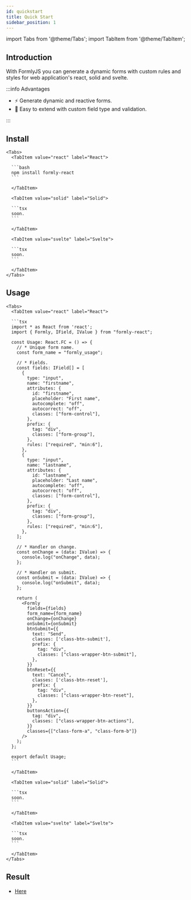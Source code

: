 ```yaml
---
id: quickstart
title: Quick Start
sidebar_position: 1
---
```


import Tabs from '@theme/Tabs';
import TabItem from '@theme/TabItem';

## Introduction

With FormlyJS you can generate a dynamic forms with custom rules and styles for web application's react, solid and svelte.

:::info Advantages

<ul>
<li>⚡ Generate dynamic and reactive forms.</li>
<li> 🙂 Easy to extend with custom field type and validation.</li>
</ul>
:::

<!-- ## Pre-requisites

- You should be an existing vim user or keen to learn nvim + nvchad (through these docs)
- [Neovim 0.7.2](https://github.com/neovim/neovim/releases/tag/v0.7.2)
- If neovim's very old for your OS then consider trying this [neovim version manager](https://github.com/MordechaiHadad/bob)
- [Use a Nerd Font](https://www.nerdfonts.com/) in your terminal emulator.
- Make sure to delete this folder `~/.local/share/nvim` on linux/Macos or `~\AppData\Local\nvim` and `~\AppData\Local\nvim-data` on windows -->

## Install

````mdx-code-block
<Tabs>
  <TabItem value="react" label="React">

  ```bash
  npm install formly-react
  ```

  </TabItem>

  <TabItem value="solid" label="Solid">

  ```tsx
  soon.
  ```

  </TabItem>

  <TabItem value="svelte" label="Svelte">

  ```tsx
  soon.
  ```

  </TabItem>
</Tabs>
````

## Usage

````mdx-code-block
<Tabs>
  <TabItem value="react" label="React">

  ```tsx
  import * as React from 'react';
  import { Formly, IField, IValue } from "formly-react";

  const Usage: React.FC = () => {
    // * Unique form name.
    const form_name = "formly_usage";

    // * Fields.
    const fields: IField[] = [
      {
        type: "input",
        name: "firstname",
        attributes: {
          id: "firstname",
          placeholder: "First name",
          autocomplete: "off",
          autocorrect: "off",
          classes: ["form-control"],
        },
        prefix: {
          tag: "div",
          classes: ["form-group"],
        },
        rules: ["required", "min:6"],
      },
      {
        type: "input",
        name: "lastname",
        attributes: {
          id: "lastname",
          placeholder: "Last name",
          autocomplete: "off",
          autocorrect: "off",
          classes: ["form-control"],
        },
        prefix: {
          tag: "div",
          classes: ["form-group"],
        },
        rules: ["required", "min:6"],
      },
    ];

    // * Handler on change.
    const onChange = (data: IValue) => {
      console.log("onChange", data);
    };

    // * Handler on submit.
    const onSubmit = (data: IValue) => {
      console.log("onSubmit", data);
    };

    return (
      <Formly
        fields={fields}
        form_name={form_name}
        onChange={onChange}
        onSubmit={onSubmit}
        btnSubmit={{
          text: "Send",
          classes: ['class-btn-submit'],
          prefix: {
            tag: "div",
            classes: ["class-wrapper-btn-submit"],
          },
        }}
        btnReset={{
          text: "Cancel",
          classes: ['class-btn-reset'],
          prefix: {
            tag: "div",
            classes: ["class-wrapper-btn-reset"],
          },
        }}
        buttonsAction={{
          tag: "div",
          classes: ["class-wrapper-btn-actions"],
        }}
        classes={["class-form-a", "class-form-b"]}
      />
    );
  };

  export default Usage;
  ```

  </TabItem>

  <TabItem value="solid" label="Solid">

  ```tsx
  soon.
  ```

  </TabItem>

  <TabItem value="svelte" label="Svelte">

  ```tsx
  soon.
  ```

  </TabItem>
</Tabs>
````

## Result

- [Here](https://replit.com/@dyaliCode/Formly-React-Usage?v=1)
